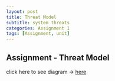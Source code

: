 ```yaml
---
layout: post
title: Threat Model 
subtitle: system threats
categories: Assignment 1
tags: [Assignment, unit]
---
```


## Assignment  - Threat Model



[docs]: https://SudeshNaidoo/sudeshnaidoo.github.io/assets/images/banners/Unit4SeminarThreatmodel.jpg
click here to see diagram -> [here][docs]
